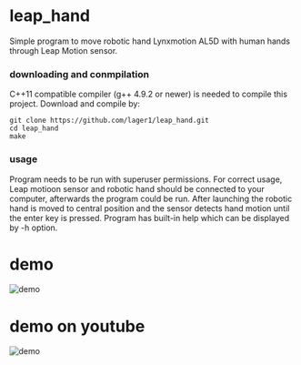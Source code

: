 # leap\_hand
Simple program to move robotic hand Lynxmotion AL5D with human hands through Leap Motion sensor.

### downloading and conmpilation
C++11 compatible compiler (g++ 4.9.2 or newer) is needed to compile this project.
Download and compile by:
```
git clone https://github.com/lager1/leap_hand.git
cd leap_hand
make
```
### usage
Program needs to be run with superuser permissions.
For correct usage, Leap motioon sensor and robotic hand should be connected to your computer, afterwards the program could be run.
After launching the robotic hand is moved to central position and the sensor detects hand motion
until the enter key is pressed.
Program has built-in help which can be displayed by -h option.

# demo
![demo](https://github.com/lager1/leap_hand/blob/master/demo.gif "demo")

# demo on youtube
![demo](https://youtu.be/rlCg_acRVgg)
